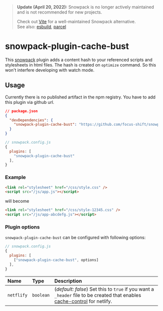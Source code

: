 > **Update (April 20, 2022):** Snowpack is no longer actively maintained and is not recommended for new projects.
>
> Check out [Vite](https://vitejs.dev/) for a well-maintained Snowpack alternative.  
> See also: [esbuild](https://esbuild.github.io/), [parcel](https://parceljs.org/)

# snowpack-plugin-cache-bust

This [snowpack](https://www.snowpack.dev) plugin adds a content hash to your referenced scripts and stylesheets in html files.
The hash is created on `optimize` command. So this won't interfere developing with watch mode.

## Usage

Currently there is no published artifact in the npm registry. You have to add this plugin via github url.

```json
// package.json
{
  "devDependencies": {
    "snowpack-plugin-cache-bust": "https://github.com/focus-shift/snowpack-plugin-cache-bust.git#<VERSION_TAG>"
  }
}
```

```js
// snowpack.config.js
{
  plugins: [
    "snowpack-plugin-cache-bust"
  ],
}
```

### Example

```html
<link rel="stylesheet" href="/css/style.css" />
<script src="/js/app.js"></script>
```

will become

```html
<link rel="stylesheet" href="/css/style-12345.css" />
<script src="/js/app-abcdefg.js"></script>
```

### Plugin options

`snowpack-plugin-cache-bust` can be configured with following options:

```js
// snowpack.config.js
{
  plugins: [
    ["snowpack-plugin-cache-bust", options]
  ],
}
```

| Name       | Type      | Description                                                                                                                                                                                         |
| :--------- | :-------- | :-------------------------------------------------------------------------------------------------------------------------------------------------------------------------------------------------- |
| `netflify` | `boolean` | (_default: false_) Set this to `true` if you want a `_header` file to be created that enables [cache-control](https://developer.mozilla.org/en-US/docs/Web/HTTP/Headers/Cache-Control) for netlify. |
